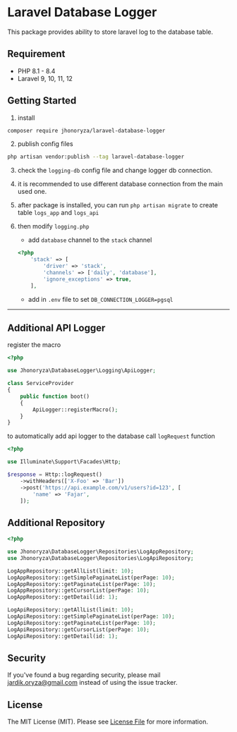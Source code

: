 # Laravel Database Logger

This package provides ability to store laravel log to the database table.

## Requirement

- PHP 8.1 - 8.4
- Laravel 9, 10, 11, 12

## Getting Started

1. install

```bash
composer require jhonoryza/laravel-database-logger
```

2. publish config files

```bash
php artisan vendor:publish --tag laravel-database-logger
```

3. check the `logging-db` config file and change logger db connection.

4. it is recommended to use different database connection from the main used one.

5. after package is installed, you can run `php artisan migrate` to create table `logs_app` and `logs_api`

6. then modify `logging.php`

    - add `database` channel to the `stack` channel

    ```php
    <?php
        'stack' => [
            'driver' => 'stack',
            'channels' => ['daily', 'database'],
            'ignore_exceptions' => true,
        ],
    ```

    - add in `.env` file to set `DB_CONNECTION_LOGGER=pgsql`

---

## Additional API Logger

register the macro

```php
<?php

use Jhonoryza\DatabaseLogger\Logging\ApiLogger;

class ServiceProvider
{
    public function boot()
    {
        ApiLogger::registerMacro();
    }
}
```

to automatically add api logger to the database call `logRequest` function

```php
<?php

use Illuminate\Support\Facades\Http;

$response = Http::logRequest()
    ->withHeaders(['X-Foo' => 'Bar'])
    ->post('https://api.example.com/v1/users?id=123', [
        'name' => 'Fajar',
    ]);
```

## Additional Repository

```php
<?php

use Jhonoryza\DatabaseLogger\Repositories\LogAppRepository;
use Jhonoryza\DatabaseLogger\Repositories\LogApiRepository;

LogAppRepository::getAllList(limit: 10);
LogAppRepository::getSimplePaginateList(perPage: 10);
LogAppRepository::getPaginateList(perPage: 10);
LogAppRepository::getCursorList(perPage: 10);
LogAppRepository::getDetail(id: 1);

LogApiRepository::getAllList(limit: 10);
LogApiRepository::getSimplePaginateList(perPage: 10);
LogApiRepository::getPaginateList(perPage: 10);
LogApiRepository::getCursorList(perPage: 10);
LogApiRepository::getDetail(id: 1);
```

## Security

If you've found a bug regarding security, please mail [jardik.oryza@gmail.com](mailto:jardik.oryza@gmail.com) instead of
using the issue tracker.

## License

The MIT License (MIT). Please see [License File](license.md) for more information.
